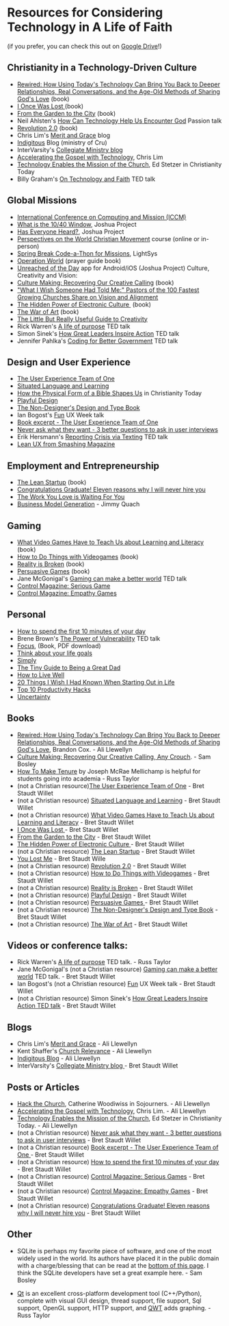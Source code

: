 # Resources for Considering Technology in A Life of Faith

(if you prefer, you can check this out on [Google Drive](https://docs.google.com/document/d/1lg2gHnOR6R9ea3WA5rgyZOQCtjbIxiBNi352UCMW_o4/edit)!)

## Christianity in a Technology-Driven Culture

- [Rewired: How Using Today's Technology Can Bring You Back to Deeper Relationships, Real Conversations, and the Age-Old Methods of Sharing God's Love](http://www.amazon.com/gp/product/B00G8O5CDW/ref=as_li_ss_tl?ie=UTF8&camp=1789&creative=390957&creativeASIN=B00G8O5CDW&linkCode=as2&tag=churc0da-20) (book)
- [I Once Was Lost ](http://www.ivpress.com/cgi-ivpress/book.pl/code=3608)(book)
- [From the Garden to the City](http://www.amazon.com/From-Garden-City-Corrupting-Technology/dp/0825426685) (book)
- Neil Ahlsten's [How Can Technology Help Us Encounter God](http://pt15.passiontalks.org/talk/technology-help-encounter-god/) Passion talk
- [Revolution 2.0](http://www.amazon.com/Revolution-2-0-People-Greater-Memoir/dp/0547773986) (book)
- Chris Lim's [Merit and Grace](http://www.meritandgrace.com/) blog
- [Indigitous](https://indigitous.org/blog/) Blog (ministry of Cru)
- InterVarsity's [Collegiate Ministry blog](http://collegiateministries.intervarsity.org/blog)
- [Accelerating the Gospel with Technology](http://www.meritandgrace.com/accelerating-the-gospel-how-technology-enables-us-to-create-kingdom-foretastes-like-never-before/), Chris Lim
- [Technology Enables the Mission of the Church](http://www.christianitytoday.com/edstetzer/2014/october/3-ways-technology-enables-mission-of-church.html), Ed Stetzer in Christianity Today
- Billy Graham's [On Technology and Faith](https://www.ted.com/talks/billy_graham_on_technology_faith_and_suffering?language=en) TED talk

## Global Missions

- [International Conference on Computing and Mission (ICCM)](http://iccm.org/)
- [What is the 10/40 Window](http://joshuaproject.net/resources/articles/10_40_window), Joshua Project
- [Has Everyone Heard?](http://joshuaproject.net/resources/articles/has_everyone_heard), Joshua Project
- [Perspectives on the World Christian Movement](http://perspectives.org/) course (online or in-person)
- [Spring Break Code-a-Thon for Missions](http://lightsys.org/code), LightSys
- [Operation World](http://www.operationworld.org/) (prayer guide book)
- [Unreached of the Day](http://joshuaproject.net/resources/apps) app for Android/iOS (Joshua Project)
Culture, Creativity and Vision:
- [Culture Making: Recovering Our Creative Calling](http://www.amazon.com/Culture-Making-Recovering-Creative-Calling/dp/0830837558) (book)
- ["What I Wish Someone Had Told Me:" Pastors of the 100 Fastest Growing Churches Share on Vision and Alignment](http://bit.ly/V4SYnw)
- [The Hidden Power of Electronic Culture ](http://www.amazon.com/The-Hidden-Power-Electronic-Culture/dp/0310262747) (book)
- [The War of Art](http://www.stevenpressfield.com/the-war-of-art/) (book)
- [The Little But Really Useful Guide to Creativity](http://zenhabits.net/the-little-but-really-useful-guide-to-creativity/)
- Rick Warren's [A life of purpose](https://www.ted.com/talks/rick_warren_on_a_life_of_purpose) TED talk
- Simon Sinek's [How Great Leaders Inspire Action](http://www.ted.com/talks/simon_sinek_how_great_leaders_inspire_action) TED talk
- Jennifer Pahlka's [Coding for Better Government](http://www.ted.com/talks/jennifer_pahlka_coding_a_better_government?language=en) TED talk

## Design and User Experience

- [The User Experience Team of One](http://rosenfeldmedia.com/books/the-user-experience-team-of-one/)
- [Situated Language and Learning](http://www.amazon.com/Situated-Language-Learning-Traditional-Literacies/dp/0415317762)
- [How the Physical Form of a Bible Shapes Us](http://www.christianitytoday.com/ct/2012/january/almostlooks.html) in Christianity Today
- [Playful Design](http://rosenfeldmedia.com/books/playful-design/)
- [The Non-Designer's Design and Type Book](http://www.amazon.com/Non-Designers-Design-Type-Books-Deluxe/dp/0321534050)
- Ian Bogost's [Fun](https://vimeo.com/74943170) UX Week talk
- [Book excerpt - The User Experience Team of One](http://uxmag.com/articles/book-excerpt-the-user-experience-team-of-one)
- [Never ask what they want - 3 better questions to ask in user interviews](https://medium.com/user-research/never-ask-what-they-want-3-better-questions-to-ask-in-user-interviews-aeddd2a2101e)
- Erik Hersmann's [Reporting Crisis via Texting](http://www.ted.com/talks/erik_hersman_on_reporting_crisis_via_texting) TED talk
- [Lean UX from Smashing Magazine](http://www.smashingmagazine.com/2011/03/lean-ux-getting-out-of-the-deliverables-business/)

## Employment and Entrepreneurship

- [The Lean Startup](http://theleanstartup.com/book) (book)
- [Congratulations Graduate! Eleven reasons why I will never hire you](http://www.slideshare.net/markrotoole/congratulations-graduate-eleven-reasons-why-i-will-never-hire-you)
- [The Work You Love is Waiting For You](http://zenhabits.net/ticktock/)
- [Business Model Generation](http://www.businessmodelgeneration.com/book) - Jimmy Quach

## Gaming

- [What Video Games Have to Teach Us about Learning and Literacy](http://www.amazon.com/Video-Learning-Literacy-Second-Edition/dp/1403984530) (book)
- [How to Do Things with Videogames](http://bogost.com/books/how_to_do_things_with_videogam_1/) (book)
- [Reality is Broken](http://janemcgonigal.com/my-book/) (book)
- [Persuasive Games](http://bogost.com/books/persuasive_games/) (book)
- Jane McGonigal's [Gaming can make a better world](http://www.ted.com/talks/jane_mcgonigal_gaming_can_make_a_better_world?language=en) TED talk
- [Control Magazine: Serious Game](http://issuu.com/controlmagazine/docs/serious_games_2013_by_control_magaz)
- [Control Magazine: Empathy Games](http://issuu.com/controlmagazine/docs/controlinternationalsummer2014-scre)

## Personal

- [How to spend the first 10 minutes of your day](https://hbr.org/2014/06/how-to-spend-the-first-10-minutes-of-your-day/)
- Brene Brown's [The Power of Vulnerability](http://www.ted.com/talks/brene_brown_on_vulnerability?language=en) TED talk
- [Focus](http://bit.ly/9QGRoP), (Book, PDF download)
- [Think about your life goals](http://zenhabits.net/think-about-your-life-goals/)
- [Simply](http://zenhabits.net/simplify/)
- [The Tiny Guide to Being a Great Dad](http://zenhabits.net/great-dad/)
- [How to Live Well](http://zenhabits.net/live/)
- [20 Things I Wish I Had Known When Starting Out in Life](http://zenhabits.net/20-things-i-wish-i-had-known-when-starting-out-in-life/)
- [Top 10 Productivity Hacks](http://zenhabits.net/top-10-productivity-hacks-overview/)
- [Uncertainty](http://personalmba.com/uncertainty-jonathan-fields/)

## Books

- [Rewired: How Using Today's Technology Can Bring You Back to Deeper Relationships, Real Conversations, and the Age-Old Methods of Sharing God's Love](http://www.amazon.com/gp/product/B00G8O5CDW/ref=as_li_ss_tl?ie=UTF8&camp=1789&creative=390957&creativeASIN=B00G8O5CDW&linkCode=as2&tag=churc0da-20), Brandon Cox. - Ali Llewellyn
- [Culture Making: Recovering Our Creative Calling, Any Crouch](http://www.amazon.com/Culture-Making-Recovering-Creative-Calling/dp/0830837558). - Sam Bosley
- [How To Make Tenure](http://beaconsonthehill.org/wp-content/uploads/2010/02/Tenurebooklet.pdf) by Joseph McRae Mellichamp is helpful for students going into academia - Russ Taylor
- (not a Christian resource)[The User Experience Team of One](http://rosenfeldmedia.com/books/the-user-experience-team-of-one/) - Bret Staudt Willet
- (not a Christian resource) [Situated Language and Learning](http://www.amazon.com/Situated-Language-Learning-Traditional-Literacies/dp/0415317762) - Bret Staudt Willet
- (not a Christian resource) [What Video Games Have to Teach Us about Learning and Literacy](http://www.amazon.com/Video-Learning-Literacy-Second-Edition/dp/1403984530) - Bret Staudt Willet
- [I Once Was Lost ](http://www.ivpress.com/cgi-ivpress/book.pl/code=3608)- Bret Staudt Willet
- [From the Garden to the City](http://www.amazon.com/From-Garden-City-Corrupting-Technology/dp/0825426685) - Bret Staudt Willet
- [The Hidden Power of Electronic Culture ](http://www.amazon.com/The-Hidden-Power-Electronic-Culture/dp/0310262747)- Bret Staudt Willet
- (not a Christian resource) [The Lean Startup](http://theleanstartup.com/book) - Bret Staudt Willet  
- [You Lost Me](http://www.amazon.com/You-Lost-Me-Christians-Rethinking/dp/0801013143) - Bret Staudt Wille
- (not a Christian resource) [Revolution 2.0](http://www.amazon.com/Revolution-2-0-People-Greater-Memoir/dp/0547773986) - Bret Staudt Willet
- (not a Christian resource) [How to Do Things with Videogames](http://bogost.com/books/how_to_do_things_with_videogam_1/) - Bret Staudt Willet
- (not a Christian resource) [Reality is Broken](http://janemcgonigal.com/my-book/) - Bret Staudt Willet  
- (not a Christian resource) [Playful Design](http://rosenfeldmedia.com/books/playful-design/) - Bret Staudt Willet  
- (not a Christian resource) [Persuasive Games ](http://bogost.com/books/persuasive_games/)- Bret Staudt Willet  
- (not a Christian resource) [The Non-Designer's Design and Type Book](http://www.amazon.com/Non-Designers-Design-Type-Books-Deluxe/dp/0321534050) - Bret Staudt Willet
- (not a Christian resource) [The War of Art](http://www.stevenpressfield.com/the-war-of-art/) - Bret Staudt Willet  

## Videos or conference talks:

- Rick Warren's [A life of purpose](https://www.ted.com/talks/rick_warren_on_a_life_of_purpose) TED talk. - Russ Taylor
- Jane McGonigal's (not a Christian resource) [Gaming can make a better world](http://www.ted.com/talks/jane_mcgonigal_gaming_can_make_a_better_world?language=en) TED talk. - Bret Staudt Willet
- Ian Bogost's (not a Christian resource) [Fun](https://vimeo.com/74943170) UX Week talk - Bret Staudt Willet
- (not a Christian resource) Simon Sinek's [How Great Leaders Inspire Action TED talk](http://www.ted.com/talks/simon_sinek_how_great_leaders_inspire_action) - Bret Staudt Willet

## Blogs

- Chris Lim's [Merit and Grace](http://www.meritandgrace.com/) - Ali Llewellyn
- Kent Shaffer's [Church Relevance](http://churchrelevance.com/) - Ali Llewellyn
- [Indigitous Blog](https://indigitous.org/blog/) - Ali Llewellyn
- InterVarsity's [Collegiate Ministry blog ](http://collegiateministries.intervarsity.org/blog)- Bret Staudt Willet

## Posts or Articles

- [Hack the Church](https://sojo.net/articles/hack-church), Catherine Woodiwiss in Sojourners. - Ali Llewellyn
- [Accelerating the Gospel with Technology](http://www.meritandgrace.com/accelerating-the-gospel-how-technology-enables-us-to-create-kingdom-foretastes-like-never-before/), Chris Lim. - Ali Llewellyn
- [Technology Enables the Mission of the Church](http://www.christianitytoday.com/edstetzer/2014/october/3-ways-technology-enables-mission-of-church.html), Ed Stetzer in Christianity Today. - Ali Llewellyn
- (not a Christian resource) [Never ask what they want - 3 better questions to ask in user interviews](https://medium.com/user-research/never-ask-what-they-want-3-better-questions-to-ask-in-user-interviews-aeddd2a2101e) - Bret Staudt Willet
- (not a Christian resource) [Book excerpt - The User Experience Team of One ](http://uxmag.com/articles/book-excerpt-the-user-experience-team-of-one)- Bret Staudt Willet
- (not a Christian resource) [How to spend the first 10 minutes of your day](https://hbr.org/2014/06/how-to-spend-the-first-10-minutes-of-your-day/) - Bret Staudt Willet
- (not a Christian resource) [Control Magazine: Serious Games](http://issuu.com/controlmagazine/docs/serious_games_2013_by_control_magaz) - Bret Staudt Willet
- (not a Christian resource) [Control Magazine: Empathy Games](http://issuu.com/controlmagazine/docs/controlinternationalsummer2014-scre) - Bret Staudt Willet
- (not a Christian resource) [Congratulations Graduate! Eleven reasons why I will never hire you](http://www.slideshare.net/markrotoole/congratulations-graduate-eleven-reasons-why-i-will-never-hire-you) - Bret Staudt Willet

## Other

- SQLite is perhaps my favorite piece of software, and one of the most widely used in the world. Its authors have placed it in the public domain with a charge/blessing that can be read at the [bottom of this page](http://www.sqlite.org/about.html). I think the SQLite developers have set a great example here. - Sam Bosley

- [Qt](https://en.wikipedia.org/wiki/Qt_(software)) is an excellent cross-platform development tool (C++/Python), complete with visual GUI design, thread support, file support, Sql support, OpenGL support, HTTP support, and [QWT](http://qwt.sourceforge.net/) adds graphing. - Russ Taylor
